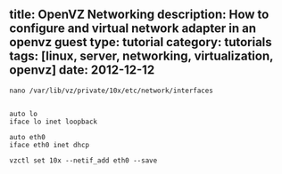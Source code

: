 title: OpenVZ Networking
description: How to configure and virtual network adapter in an openvz guest
type: tutorial
category: tutorials
tags: [linux, server, networking, virtualization, openvz]
date: 2012-12-12
---

	nano /var/lib/vz/private/10x/etc/network/interfaces


	auto lo
	iface lo inet loopback
	
	auto eth0
	iface eth0 inet dhcp

	vzctl set 10x --netif_add eth0 --save
